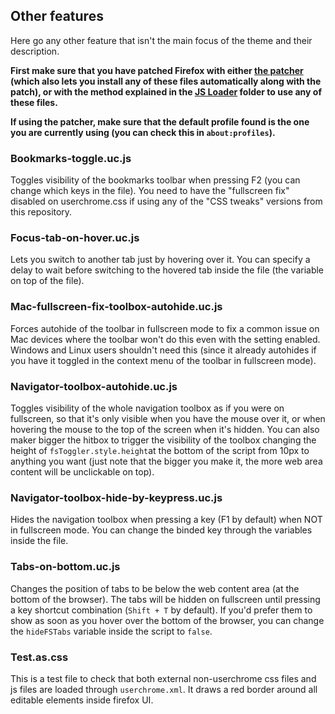 ## Other features
Here go any other feature that isn't the main focus of the theme and their description.

**First make sure that you have patched Firefox with either [the patcher](https://github.com/Izheil/Quantum-Nox-Firefox-Dark-Full-Theme/releases) (which also lets you install any of these files automatically along with the patch), or with the method explained in the [JS Loader](https://github.com/Izheil/Quantum-Nox-Firefox-Dark-Full-Theme/tree/master/Multirow%20and%20other%20functions/JS%20Loader) folder to use any of these files.**

**If using the patcher, make sure that the default profile found is the one you are currently using (you can check this in `about:profiles`).**

### Bookmarks-toggle.uc.js
Toggles visibility of the bookmarks toolbar when pressing F2 (you can change which keys in the file). You need to have the "fullscreen fix" disabled on userchrome.css if using any of the "CSS tweaks" versions from this repository.

### Focus-tab-on-hover.uc.js
Lets you switch to another tab just by hovering over it. You can specify a delay to wait before switching to the hovered tab inside the file (the variable on top of the file).

### Mac-fullscreen-fix-toolbox-autohide.uc.js
Forces autohide of the toolbar in fullscreen mode to fix a common issue on Mac devices where the toolbar won't do this even with the setting enabled. Windows and Linux users shouldn't need this (since it already autohides if you have it toggled in the context menu of the toolbar in fullscreen mode).

### Navigator-toolbox-autohide.uc.js
Toggles visibility of the whole navigation toolbox as if you were on fullscreen, so that it's only visible when you have the mouse over it, or when hovering the mouse to the top of the screen when it's hidden. You can also maker bigger the hitbox to trigger the visibility of the toolbox changing the height of `fsToggler.style.height`at the bottom of the script from 10px to anything you want (just note that the bigger you make it, the more web area content will be unclickable on top).

### Navigator-toolbox-hide-by-keypress.uc.js
Hides the navigation toolbox when pressing a key (F1 by default) when NOT in fullscreen mode. You can change the binded key through the variables inside the file.

### Tabs-on-bottom.uc.js
Changes the position of tabs to be below the web content area (at the bottom of the browser).
The tabs will be hidden on fullscreen until pressing a key shortcut combination (`Shift + T` by default). If you'd prefer them to show as soon as you hover over the bottom of the browser, you can change the `hideFSTabs` variable inside the script to `false`.

### Test.as.css
This is a test file to check that both external non-userchrome css files and js files are loaded through `userchrome.xml`. It draws a red border around all editable elements inside firefox UI.